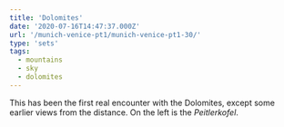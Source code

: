 ```yaml
---
title: 'Dolomites'
date: '2020-07-16T14:47:37.000Z'
url: '/munich-venice-pt1/munich-venice-pt1-30/'
type: 'sets'
tags:
  - mountains
  - sky
  - dolomites
---
```


This has been the first real encounter with the Dolomites, except some earlier views from the
distance. On the left is the _Peitlerkofel_.
